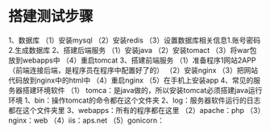 # 搭建测试步骤
1、数据库
（1）安装mysql
（2）安装redis
（3）设置数据库相关信息1.账号密码2.生成数据库
2、搭建后端服务
（1）安装java
（2）安装tomact
（3）将war包放到webapps中
（4）重启tomcat
3、搭建前端服务
（1）准备程序1网站2APP（前端连接后端，是程序员在程序中配置好了的）
（2）安装nginx
（3）把网站代码放到nginx中的html中
（4）重启nginx
（5）在手机上安装app
4、常见的服务器搭建环境软件
（1） tomca：是java做的，所以安装tomcat必须搭建java运行环境
          1、bin：操作tomcat的命令都在这个文件夹
          2、log：服务器软件运行的日志都在这个文件夹里
          3、webapps：所有的程序都在这里
（2）apache：php
（3）nginx：web
（4）iis：aps.net
（5）gonicorn：